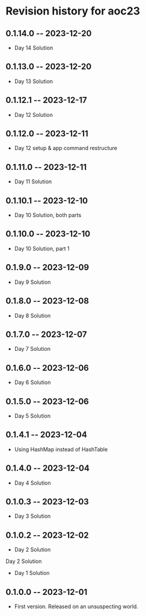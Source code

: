 # Revision history for aoc23

## 0.1.14.0 -- 2023-12-20

* Day 14 Solution

## 0.1.13.0 -- 2023-12-20

* Day 13 Solution

## 0.1.12.1 -- 2023-12-17

* Day 12 Solution

## 0.1.12.0 -- 2023-12-11

* Day 12 setup & app command restructure

## 0.1.11.0 -- 2023-12-11

* Day 11 Solution

## 0.1.10.1 -- 2023-12-10

* Day 10 Solution, both parts

## 0.1.10.0 -- 2023-12-10

* Day 10 Solution, part 1

## 0.1.9.0 -- 2023-12-09

* Day 9 Solution

## 0.1.8.0 -- 2023-12-08

* Day 8 Solution

## 0.1.7.0 -- 2023-12-07

* Day 7 Solution

## 0.1.6.0 -- 2023-12-06

* Day 6 Solution

## 0.1.5.0 -- 2023-12-06

* Day 5 Solution

## 0.1.4.1 -- 2023-12-04

* Using HashMap instead of HashTable

## 0.1.4.0 -- 2023-12-04

* Day 4 Solution

## 0.1.0.3 -- 2023-12-03

* Day 3 Solution

## 0.1.0.2 -- 2023-12-02

* Day 2 Solution

Day 2 Solution

* Day 1 Solution

## 0.1.0.0 -- 2023-12-01

* First version. Released on an unsuspecting world.
